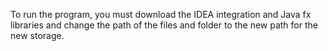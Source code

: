 To run the program, you must download the IDEA integration and Java fx libraries and change the path of the files and folder to the new path for the new storage.

